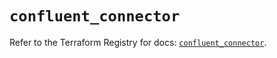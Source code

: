 # `confluent_connector`

Refer to the Terraform Registry for docs: [`confluent_connector`](https://registry.terraform.io/providers/confluentinc/confluent/2.10.0/docs/resources/connector).
